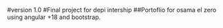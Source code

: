 #version 1.0
#Final project for depi intership
##Portoflio for osama el zero using angular +18 and bootstrap.

